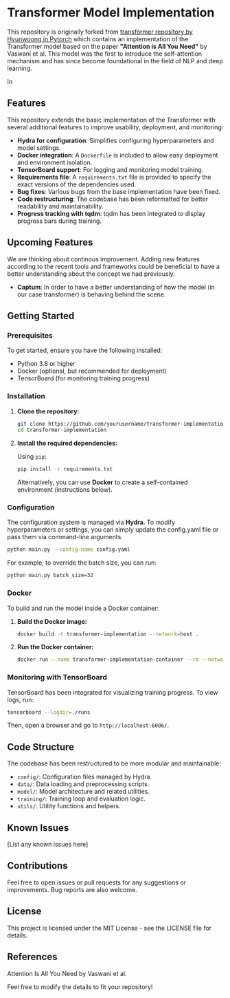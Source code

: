 # Transformer Model Implementation

This repository is originally forked from [transformer repository by Hyunwoong in Pytorch](https://github.com/hyunwoongko/transformer) which contains an implementation of the Transformer model based on the paper **"Attention is All You Need"** by Vaswani et al. This model was the first to introduce the self-attention mechanism and has since become foundational in the field of NLP and deep learning.

In 

## Features

This repository extends the basic implementation of the Transformer with several additional features to improve usability, deployment, and monitoring:

- **Hydra for configuration**: Simplifies configuring hyperparameters and model settings.
- **Docker integration**: A `Dockerfile` is included to allow easy deployment and environment isolation.
- **TensorBoard support**: For logging and monitoring model training.
- **Requirements file**: A `requirements.txt` file is provided to specify the exact versions of the dependencies used.
- **Bug fixes**: Various bugs from the base implementation have been fixed.
- **Code restructuring**: The codebase has been reformatted for better readability and maintainability.
- **Progress tracking with tqdm**: tqdm has been integrated to display progress bars during training.

## Upcoming Features

We are thinking about continous improvement. Adding new features according to the recent tools and frameworks could be beneficial to have a better understanding about the concept we had previously.

- **Captum**: In order to have a better understanding of how the model (in our case transformer) is behaving behind the scene.

## Getting Started

### Prerequisites

To get started, ensure you have the following installed:

- Python 3.8 or higher
- Docker (optional, but recommended for deployment)
- TensorBoard (for monitoring training progress)

### Installation

1. **Clone the repository:**

   ```bash
   git clone https://github.com/yourusername/transformer-implementation.git
   cd transformer-implementation
   ```
2. **Install the required dependencies:**

    Using `pip`:

    ```bash
    pip install -r requirements.txt
    ```
    Alternatively, you can use **Docker** to create a self-contained environment (instructions below).

### Configuration
The configuration system is managed via **Hydra**. To modify hyperparameters or settings, you can simply update the config.yaml file or pass them via command-line arguments.

```bash
python main.py --config-name config.yaml
```
For example, to override the batch size, you can run:

```bash
python main.py batch_size=32
```

### Docker
To build and run the model inside a Docker container:

1. **Build the Docker image:**

    ```bash
    docker build -t transformer-implementation --network=host .
    ```

2. **Run the Docker container:**

    ```bash
    docker run --name transformer-implementation-container --rm --network=host transformer-implementation [runner.device=gpu] [dataset.batch_size=8]
    ```

### Monitoring with TensorBoard
TensorBoard has been integrated for visualizing training progress. To view logs, run:

```bash
tensorboard --logdir=./runs
```
Then, open a browser and go to `http://localhost:6006/`.

## Code Structure
The codebase has been restructured to be more modular and maintainable:

- `config/`: Configuration files managed by Hydra.
- `data/`: Data loading and preprocessing scripts.
- `model/`: Model architecture and related utilities.
- `training/`: Training loop and evaluation logic.
- `utils/`: Utility functions and helpers.

## Known Issues
[List any known issues here]

## Contributions
Feel free to open issues or pull requests for any suggestions or improvements. Bug reports are also welcome.

## License
This project is licensed under the MIT License - see the LICENSE file for details.

## References
Attention Is All You Need by Vaswani et al.

Feel free to modify the details to fit your repository!